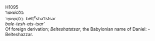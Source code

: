 <body>
  <p>H1095<br>  בּלטשׁאצּר  <br> בֵּלטְּשַׁאצַּּר  ‎  bêlṭ<sup>e</sup>sha‘tstsar  <br><i>bale-tesh-ats-tsar‘ </i><br>Of foreign derivation; <i>Belteshatstsar</i>, the Babylonian name of Daniel: - Belteshazzar.<br></p>
 </body>
